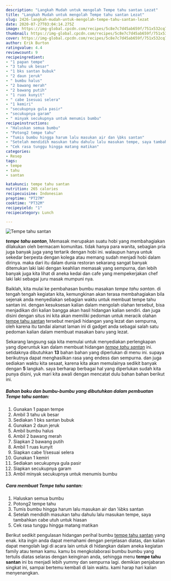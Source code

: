 ```yaml
---
description: "Langkah Mudah untuk mengolah Tempe tahu santan Lezat"
title: "Langkah Mudah untuk mengolah Tempe tahu santan Lezat"
slug: 2426-langkah-mudah-untuk-mengolah-tempe-tahu-santan-lezat
date: 2020-07-27T03:04:14.275Z
image: https://img-global.cpcdn.com/recipes/5c8e7c7d45ab659f/751x532cq70/tempe-tahu-santan-foto-resep-utama.jpg
thumbnail: https://img-global.cpcdn.com/recipes/5c8e7c7d45ab659f/751x532cq70/tempe-tahu-santan-foto-resep-utama.jpg
cover: https://img-global.cpcdn.com/recipes/5c8e7c7d45ab659f/751x532cq70/tempe-tahu-santan-foto-resep-utama.jpg
author: Erik Burton
ratingvalue: 4.4
reviewcount: 9
recipeingredient:
- "1 papan tempe"
- "3 tahu uk besar"
- "1 bks santan bubuk"
- "2 daun jeruk"
- " bumbu halus"
- "2 bawang merah"
- "2 bawang putih"
- "1 ruas kunyit"
- " cabe 1sesuai selera"
- "1 kemiri"
- "secukupnya gula pasir"
- "secukupnya garam"
- " minyak secukupnya untuk menumis bumbu"
recipeinstructions:
- "Haluskan semua bumbu"
- "Potong2 tempe tahu"
- "Tumis bumbu hingga harum lalu masukan air dan ¼bks santan"
- "Setelah mendidih masukan tahu dahulu lalu masukan tempe, saya tambahkan cabe utuh untuk hiasan"
- "Cek rasa tunggu hingga matang matikan"
categories:
- Resep
tags:
- tempe
- tahu
- santan

katakunci: tempe tahu santan 
nutrition: 265 calories
recipecuisine: Indonesian
preptime: "PT27M"
cooktime: "PT32M"
recipeyield: "1"
recipecategory: Lunch

---
```



![Tempe tahu santan](https://img-global.cpcdn.com/recipes/5c8e7c7d45ab659f/751x532cq70/tempe-tahu-santan-foto-resep-utama.jpg)

<b><i>tempe tahu santan</i></b>, Memasak merupakan suatu hobi yang membahagiakan dilakukan oleh bermacam komunitas. tidak hanya para wanita, sebagian pria juga banyak juga yang tertarik dengan hobi ini. walaupun hanya untuk sekedar berpesta dengan kolega atau memang sudah menjadi hobi dalam dirinya. maka dari itu dalam dunia restoran sekarang sangat banyak ditemukan laki laki dengan keahlian memasak yang sempurna, dan lebih banyak juga kita lihat di aneka kedai dan cafe yang mempekerjakan chef laki laki sebagai juru masak mumpuni nya.

Baiklah, kita mulai ke pembahasan bumbu masakan <i>tempe tahu santan</i>. di tengah tengah kegiatan kita, kemungkinan akan terasa membahagiakan bila sejenak anda menyediakan sebagian waktu untuk membuat tempe tahu santan ini. dengan kesuksesan kalian dalam mengolah olahan tersebut, bisa menjadikan diri kalian bangga akan hasil hidangan kalian sendiri. dan juga disini dengan situs ini kita akan memiliki pedoman untuk meracik olahan <u>tempe tahu santan</u> tersebut menjadi hidangan yang lezat dan sempurna, oleh karena itu tandai alamat laman ini di gadget anda sebagai salah satu pedoman kalian dalam membuat masakan baru yang lezat.




Sekarang langsung saja kita memulai untuk menyediakan perlengkapan yang diperuntuk kan dalam membuat hidangan <u><i>tempe tahu santan</i></u> ini. setidaknya dibutuhkan <b>13</b> bahan bahan yang diperlukan di menu ini. supaya berikutnya dapat menghasilkan rasa yang endess dan sempurna. dan juga sediakan waktu kita sesaat, karena kita akan memulainya sedikit banyak dengan <b>5</b> langkah. saya berharap berbagai hal yang diperlukan sudah kita punya disini, yuk mari kita awali dengan mencatat dulu bahan bahan berikut ini.

<!--inarticleads1-->

##### Bahan baku dan bumbu-bumbu yang dibutuhkan dalam pembuatan Tempe tahu santan:

1. Gunakan 1 papan tempe
1. Ambil 3 tahu uk besar
1. Sediakan 1 bks santan bubuk
1. Gunakan 2 daun jeruk
1. Ambil  bumbu halus
1. Ambil 2 bawang merah
1. Siapkan 2 bawang putih
1. Ambil 1 ruas kunyit
1. Siapkan  cabe 1/sesuai selera
1. Gunakan 1 kemiri
1. Sediakan secukupnya gula pasir
1. Siapkan secukupnya garam
1. Ambil  minyak secukupnya untuk menumis bumbu




<!--inarticleads2-->

##### Cara membuat Tempe tahu santan:

1. Haluskan semua bumbu
1. Potong2 tempe tahu
1. Tumis bumbu hingga harum lalu masukan air dan ¼bks santan
1. Setelah mendidih masukan tahu dahulu lalu masukan tempe, saya tambahkan cabe utuh untuk hiasan
1. Cek rasa tunggu hingga matang matikan




Berikut sedikit pengulasan hidangan perihal bumbu <u>tempe tahu santan</u> yang enak. kita ingin anda dapat memahami dengan penjelasan diatas, dan kalian dapat mengolah lagi di acara lain untuk di hidangkan dalam aneka kegiatan family atau teman kamu. kamu bs mengkolaborasi bumbu bumbu yang tertulis diatas selaras dengan keinginan anda, sehingga menu <b>tempe tahu santan</b> ini bs menjadi lebih yummy dan sempurna lagi. demikian penjabaran singkat ini, sampai bertemu kembali di lain waktu. kami harap hari kalian menyenangkan.
